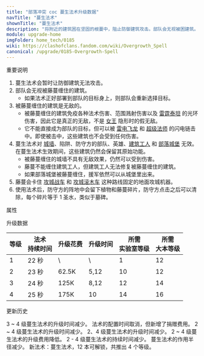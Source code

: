 ```yaml
---
title: "部落冲突 coc 蔓生法术升级数据"
navTitle: "蔓生法术"
shownTitle: "蔓生法术"
description: "将附近的建筑困在坚固的根蔓中，阻止防御建筑攻击。部队会无视被困建筑。"
module: upgrade-home
imgFolder: home_tech/0185
wiki: https://clashofclans.fandom.com/wiki/Overgrowth_Spell
canonical: /upgrade/0185-Overgrowth-Spell
---
```


<UnitInfo :folder="$frontmatter.imgFolder" imgSrc="Overgrowth_Spell.png" :imgAlt="$frontmatter.navTitle" :description="$frontmatter.description" :isSmallImg="true" />

<SmallTitle>重要说明</SmallTitle>

1. 蔓生法术会暂时让防御建筑无法攻击。
2. 部队会无视被藤蔓缠住的建筑。
   - 如果法术正好部署到部队的目标身上，则部队会重新选择目标。
3. 被藤蔓缠住的建筑是无敌的。
   - 被藤蔓缠住的建筑免疫各种法术伤害、范围溅射伤害以及 [雷霆泰坦](/upgrade/000f-Electro-Titan) 的光环伤害，因此它是真正的无敌，不是 [女王](/upgrade/0201-Archer-Queen) 隐形时的假无敌。
   - 它不能直接成为部队的目标，但可以被 [雷电飞龙](/upgrade/000c-Electro-Dragon) 和 [超级法师](/upgrade/0609-Super-Wizard) 的闪电链击中。即使被击中，这些建筑也不会受到任何伤害。
4. 蔓生法术对 [城墙](/upgrade/0300-Walls)、陷阱、防守方的部队、英雄、[建筑工人](/upgrade/0500-Builders-Hut)
   和 [部落城堡](/upgrade/0407-Clan-Castle) 无效。在蔓生法术生效期间，这些建筑仍然会保留其原始功能。
   - 被藤蔓缠住的城墙不具有无敌效果，仍然可以受到伤害。
   - 藤蔓不能缠住建筑工人，但建筑工人无法修复被藤蔓缠住的建筑。
   - 如果部落城堡被藤蔓缠住，援军依然可以从城堡里出来。
5. 藤蔓会卡住 [攻城战车](/upgrade/0240-Wall-Wrecker) 和 [攻城滚木车](/upgrade/0244-Log-Launcher) 这种路线固定的地面攻城机器。
6. 使用法术后，防守方的阵地中会留下植物和藤蔓碎片，防守方点击之后可以清除，每个碎片等于 1 圣水，类似于墓碑。

<SmallTitle>属性</SmallTitle>

<UnitProperties>
    <UnitProperty pKey="作用半径" pValue="6 格" />
    <UnitProperty pKey="作用类型" pValue="让防御建筑暂时无法攻击" />
    <UnitProperty pKey="作用类型" pValue="敌方建筑" />
    <UnitProperty pKey="占用的法术空间" pValue="2" />
    <UnitProperty pKey="所需暗黑法术工厂等级" pValue="6" />
    <UnitProperty pKey="所需大本等级" pValue="12" />
    <UnitProperty pKey="法术配置时间" pValue="无" trainingSystem="2025" />
    <UnitProperty pKey="捐赠费用" pValue="6,6,270,Dark_Elixir" :isDonationCost="true" />
</UnitProperties>

<SmallTitle>升级数据</SmallTitle>

<script setup>
const tableExtraInfo = [
    {
        "column": 2,
        "type": "cost",
        "gpClass": "research",
        "icon": "Dark_Elixir"
    },
    {
        "column": 3,
        "type": "time",
        "gpClass": "research"
    }
];
</script>

<UnitTable :tableExtraInfo="tableExtraInfo">

| 等级 |法术<br>持续时间| 升级花费 | 升级时间 |所需<br>实验室等级|所需<br>大本等级|
| ---- |      ---      |   ---   |  ----   |       ----      |      ----     |
|   1  |     22 秒     |    \    |    \    |         1       |       12      |
|   2  |     23 秒     |  62.5K  |   5,12  |        10       |       12      |
|   3  |     24 秒     |   125K  |   8,12  |        12       |       14      |
|   4  |     25 秒     |   175K  |  10     |        14       |       16      |
</UnitTable>

<SmallTitle>更新历史</SmallTitle>

<Timeline>
    <TimelineItem date="2025/10/06">
        <TimelineRow>3 ~ 4 级蔓生法术的升级时间减少。</TimelineRow>
    </TimelineItem>
    <TimelineItem date="2025/03/27">
        <TimelineRow>法术的配置时间取消，但新增了捐赠费用。</TimelineRow>
    </TimelineItem>
    <TimelineItem date="2025/03/24">
        <TimelineRow>2 ~ 4 级蔓生法术的升级时间减少。</TimelineRow>
    </TimelineItem>
    <TimelineItem date="2024/11/25">
        <TimelineRow>2、4 级蔓生法术的升级时间减少。</TimelineRow>
        <TimelineRow>2 ~ 4 级蔓生法术的升级费用降低。</TimelineRow>
    </TimelineItem>
    <TimelineItem date="2024/09/09">
        <TimelineRow>2 - 4 级蔓生法术的持续时间减少。</TimelineRow>
        <TimelineRow>蔓生法术的作用半径减少。</TimelineRow>
    </TimelineItem>
    <TimelineItem date="2024/02/27">
        <TimelineRow>新法术：蔓生法术，12 本可解锁，共推出 4 个等级。</TimelineRow>
    </TimelineItem>
    <TimelineItem :historyBottom="true" />
</Timeline>